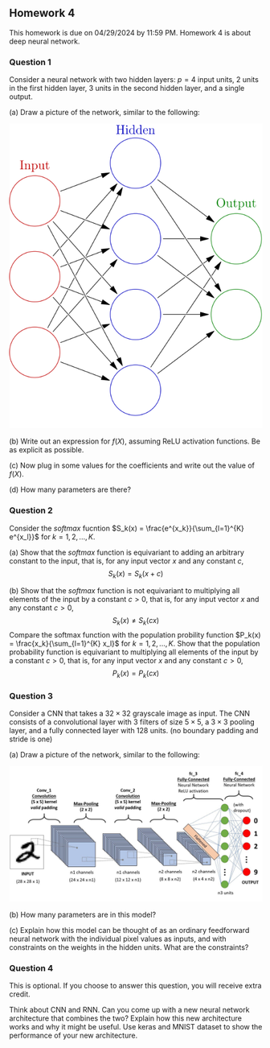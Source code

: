 ## Homework 4
This homework is due on 04/29/2024 by 11:59 PM. Homework 4 is about deep neural network.

### Question 1 
Consider a neural network with two hidden layers: $p=4$ input units, $2$ units in the first hidden layer, $3$ units in the second hidden layer, and a single output.

(a) Draw a picture of the network, similar to the following: 

![image](./Colored_neural_network.svg)

(b) Write out an expression for $f(X)$, assuming ReLU activation functions. Be as explicit as possible.

(c) Now plug in some values for the coefficients and write out the value of $f(X)$.

(d) How many parameters are there?

### Question 2
Consider the *softmax* fucntion $S_k(x) = \frac{e^{x_k}}{\sum_{l=1}^{K} e^{x_l}}$ for $k=1,2,...,K$.

(a) Show that the *softmax* function is equivariant to adding an arbitrary constant to the input, that is, for any input vector $x$ and any constant $c$, 
$$S_k(x) = S_k(x+c)$$

(b) Show that the *softmax* function is not equivariant to multiplying all elements of the input by a constant $c>0$, that is, for any input vector $x$ and any constant $c>0$,
$$S_k(x) \neq S_k(cx)$$
Compare the softmax function with the population probility function $P_k(x) = \frac{x_k}{\sum_{l=1}^{K} x_l}$ for $k=1,2,...,K$. Show that the population probability function is equivariant to multiplying all elements of the input by a constant $c>0$, that is, for any input vector $x$ and any constant $c>0$,
$$P_k(x) = P_k(cx)$$

### Question 3 
Consider a CNN that takes a $32 \times 32$ grayscale image as input. The CNN consists of a convolutional layer with $3$ filters of size $5 \times 5$, a $3 \times 3$ pooling layer, and a fully connected layer with $128$ units. (no boundary padding and stride is one)

(a) Draw a picture of the network, similar to the following:

![image](./90650dnn2.jpeg)

(b) How many parameters are in this model?

(c) Explain how this model can be thought of as an ordinary feedforward neural network with the individual pixel values as inputs, and with constraints on the weights in the hidden units. What are the constraints?

### Question 4 
This is optional. If you choose to answer this question, you will receive extra credit.

Think about CNN and RNN. Can you come up with a new neural network architecture that combines the two? Explain how this new architecture works and why it might be useful.
Use keras and MNIST dataset to show the performance of your new architecture.

